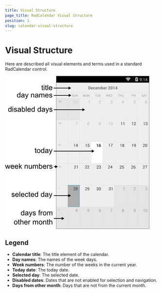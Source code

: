 ```yaml
---
title: Visual Structure
page_title: RadCalendar Visual Structure
position: 1
slug: calendar-visual-structure
---
```


# Visual Structure #

Here are described all visual elements and terms used in a standard RadCalendar control.

![Calendar Visual Structure](images/calendar-visual-structure.png "Visual elements of RadCalendar control")

## Legend ##

- **Calendar title**: The title element of the calendar.
- **Day names**: The names of the week days.
- **Week numbers**: The number of the weeks in the current year.
- **Today date**: The today date. 
- **Selected day**: The selected date.
- **Disabled dates**: Dates that are not enabled for selection and navigation.
- **Days from other month**: Days that are not from the current month.
